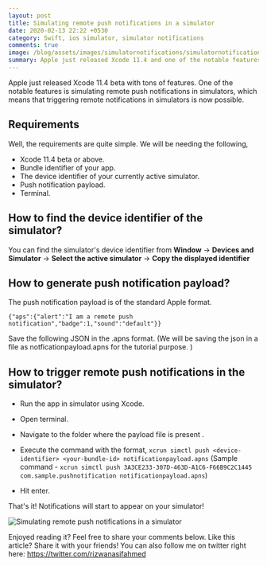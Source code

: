 ```yaml
---
layout: post
title: Simulating remote push notifications in a simulator
date: 2020-02-13 22:22 +0530
category: Swift, ios simulator, simulator notifications
comments: true
image: /blog/assets/images/simulatornotifications/simulatornotification.png
summary: Apple just released Xcode 11.4 and one of the notable features is simulating remote push notifications in simulators. Let's see it in action.
---
```

Apple just released Xcode 11.4 beta with tons of features. One of the notable features is simulating remote push notifications in simulators, which means that triggering remote notifications in simulators is now possible. 

## Requirements

Well, the requirements are quite simple. We will be needing the following,

- Xcode 11.4 beta or above.
- Bundle identifier of your app.
- The device identifier of your currently active simulator.
- Push notification payload.
- Terminal.

## How to find the device identifier of the simulator?

 You can find the simulator's device identifier from **Window** -> **Devices and Simulator** -> **Select the active simulator** -> **Copy the displayed identifier**

## How to generate push notification payload?

The push notification payload is of the standard Apple format.

    {"aps":{"alert":"I am a remote push notification","badge":1,"sound":"default"}}


   Save the following JSON in the .apns format.
    (We will be saving the json in a file as notficationpayload.apns for the tutorial purpose. )

## How to trigger remote push notifications in the simulator?

- Run the app in simulator using Xcode.
- Open terminal.
- Navigate to the folder where the payload file is present .
- Execute the command with the format, 
 ```xcrun simctl push <device-identifier> <your-bundle-id> notificationpayload.apns```
 (Sample command -
 ```xcrun simctl push 3A3CE233-307D-463D-A1C6-F66B9C2C1445 com.sample.pushnotification notificationpayload.apns```)

- Hit enter.

That's it! Notifications will start to appear on your simulator!

![Simulating remote push notifications in a simulator](/blog/assets/images/simulatornotifications/simulatornotification.png)

 Enjoyed reading it? Feel free to share your comments below. Like this article? Share it with your friends!
 You can also follow me on twitter right here: <https://twitter.com/rizwanasifahmed>

